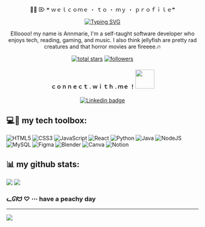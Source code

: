 <p align="center">
🐸🍵 ⌦ ❝ ｗｅｌｃｏｍｅ ・ ｔｏ ・ ｍｙ ・ ｐｒｏｆｉｌｅ❞
</p>

<p align="center">
<a href="https://git.io/typing-svg"><img src="https://readme-typing-svg.demolab.com?font=Quicksand&weight=600&size=40&duration=3000&pause=300&color=BCE5C0&vCenter=true&width=654&height=65&lines=Self-taught+Full-Stack+Developer;Sleepy+Java+Programmer+%E2%98%95%F0%9F%92%A4;+%F0%9F%A4%96+Nerd+Tech+Enthusiast+%3C%2F%3E%F0%9F%A4%96;Dedicated+to+continuous+learning;Feel+free+to+connect+with+me+~!%F0%9F%8C%B7" alt="Typing SVG" /></a>
</p>

<p align="center">
  Ellloooo! my name is Annmarie, I'm a self-taught software developer who enjoys tech, reading, gaming, and music. I also think jellyfish are pretty rad creatures and that horror movies are fireeee.🔥
</p>

<p align="center">
 <a href="https://github.com/hemcodez?tab=repositories&sort=stargazers">
    <img alt="total stars" title="Total stars on GitHub" src="https://custom-icon-badges.demolab.com/github/stars/hemcodez?color=55960c&style=for-the-badge&labelColor=488207&logo=star"/></a>
  <a href="https://github.com/hemcodez?tab=followers">
    <img alt="followers" title="Follow me on Github" src="https://custom-icon-badges.demolab.com/github/followers/hemcodez?color=236ad3&labelColor=1155ba&style=for-the-badge&logo=person-add&label=Follow&logoColor=white"/></a>
</p>

<h4 align="center">ｃｏｎｎｅｃｔ . ｗｉｔｈ .  ｍｅ ！<img src="https://media.giphy.com/media/mGcNjsfWAjY5AEZNw6/giphy.gif" width="50">
</h4>

<p align="center">
  <a href="mailto:hemcodes@outlook.com">
    <img src="https://img.shields.io/badge/EMAIL-FF6CCC?style=for-the-badge&logo=gmail&logoColor=white" alt="Linkedin badge" />
  </a>
</p>


## 💻🌺 my tech toolbox: 
![HTML5](https://img.shields.io/badge/html5-%23E34F26.svg?style=for-the-badge&logo=html5&logoColor=white)
![CSS3](https://img.shields.io/badge/css3-%231572B6.svg?style=for-the-badge&logo=css3&logoColor=white)
![JavaScript](https://img.shields.io/badge/javascript-%23323330.svg?style=for-the-badge&logo=javascript&logoColor=%23F7DF1E) 
![React](https://img.shields.io/badge/react-%2320232a.svg?style=for-the-badge&logo=react&logoColor=%2361DAFB)
![Python](https://img.shields.io/badge/python-3670A0?style=for-the-badge&logo=python&logoColor=ffdd54) 
![Java](https://img.shields.io/badge/java-%23ED8B00.svg?style=for-the-badge&logo=java&logoColor=white) 
![NodeJS](https://img.shields.io/badge/node.js-6DA55F?style=for-the-badge&logo=node.js&logoColor=white) 
![MySQL](https://img.shields.io/badge/mysql-%2300f.svg?style=for-the-badge&logo=mysql&logoColor=white) 
![Figma](https://img.shields.io/badge/figma-%23F24E1E.svg?style=for-the-badge&logo=figma&logoColor=white) 
![Blender](https://img.shields.io/badge/blender-%23F5792A.svg?style=for-the-badge&logo=blender&logoColor=white) 
![Canva](https://img.shields.io/badge/Canva-%2300C4CC.svg?style=for-the-badge&logo=Canva&logoColor=white) 
![Notion](https://img.shields.io/badge/Notion-%23000000.svg?style=for-the-badge&logo=notion&logoColor=white)

## 📊 my github stats:
![](https://github-readme-stats.vercel.app/api?username=hemcodez&theme=merko&hide_border=true&include_all_commits=true&count_private=true)
![](https://github-readme-streak-stats.herokuapp.com/?user=hemcodez&theme=merko&hide_border=true)

### ᓚᘏᗢ ♡ ⋯ have a peachy day

---
[![](https://visitcount.itsvg.in/api?id=hemcodez&icon=0&color=0)](https://visitcount.itsvg.in)
